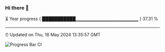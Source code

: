 ### Hi there 👋

⏳ Year progress { ███████████▁▁▁▁▁▁▁▁▁▁▁▁▁▁▁▁▁▁▁ } 37.31 %

---

⏰ Updated on Thu, 16 May 2024 13:35:57 GMT

![Progress Bar CI](https://github.com/IshwaranRudhara/GIT-ACTION/workflows/Progress%20Bar%20CI/badge.svg)
